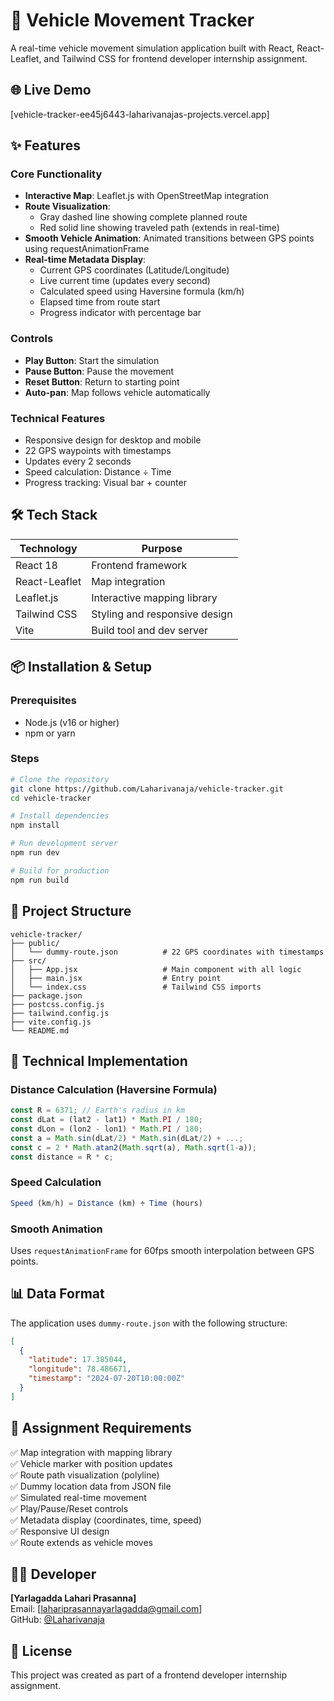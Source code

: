 # 🚗 Vehicle Movement Tracker

A real-time vehicle movement simulation application built with React, React-Leaflet, and Tailwind CSS for frontend developer internship assignment.

## 🌐 Live Demo
[vehicle-tracker-ee45j6443-laharivanajas-projects.vercel.app]

## ✨ Features

### Core Functionality
- **Interactive Map**: Leaflet.js with OpenStreetMap integration
- **Route Visualization**: 
  - Gray dashed line showing complete planned route
  - Red solid line showing traveled path (extends in real-time)
- **Smooth Vehicle Animation**: Animated transitions between GPS points using requestAnimationFrame
- **Real-time Metadata Display**:
  - Current GPS coordinates (Latitude/Longitude)
  - Live current time (updates every second)
  - Calculated speed using Haversine formula (km/h)
  - Elapsed time from route start
  - Progress indicator with percentage bar

### Controls
- **Play Button**: Start the simulation
- **Pause Button**: Pause the movement
- **Reset Button**: Return to starting point
- **Auto-pan**: Map follows vehicle automatically

### Technical Features
- Responsive design for desktop and mobile
- 22 GPS waypoints with timestamps
- Updates every 2 seconds
- Speed calculation: Distance ÷ Time
- Progress tracking: Visual bar + counter

## 🛠️ Tech Stack

| Technology | Purpose |
|------------|---------|
| React 18 | Frontend framework |
| React-Leaflet | Map integration |
| Leaflet.js | Interactive mapping library |
| Tailwind CSS | Styling and responsive design |
| Vite | Build tool and dev server |

## 📦 Installation & Setup

### Prerequisites
- Node.js (v16 or higher)
- npm or yarn

### Steps
```bash
# Clone the repository
git clone https://github.com/Laharivanaja/vehicle-tracker.git
cd vehicle-tracker

# Install dependencies
npm install

# Run development server
npm run dev

# Build for production
npm run build
```

## 📁 Project Structure
```
vehicle-tracker/
├── public/
│   └── dummy-route.json          # 22 GPS coordinates with timestamps
├── src/
│   ├── App.jsx                   # Main component with all logic
│   ├── main.jsx                  # Entry point
│   └── index.css                 # Tailwind CSS imports
├── package.json
├── postcss.config.js
├── tailwind.config.js
├── vite.config.js
└── README.md
```

## 🧮 Technical Implementation

### Distance Calculation (Haversine Formula)
```javascript
const R = 6371; // Earth's radius in km
const dLat = (lat2 - lat1) * Math.PI / 180;
const dLon = (lon2 - lon1) * Math.PI / 180;
const a = Math.sin(dLat/2) * Math.sin(dLat/2) + ...;
const c = 2 * Math.atan2(Math.sqrt(a), Math.sqrt(1-a));
const distance = R * c;
```

### Speed Calculation
```javascript
Speed (km/h) = Distance (km) ÷ Time (hours)
```

### Smooth Animation
Uses `requestAnimationFrame` for 60fps smooth interpolation between GPS points.

## 📊 Data Format

The application uses `dummy-route.json` with the following structure:
```json
[
  {
    "latitude": 17.385044,
    "longitude": 78.486671,
    "timestamp": "2024-07-20T10:00:00Z"
  }
]
```

## 🎯 Assignment Requirements

✅ Map integration with mapping library  
✅ Vehicle marker with position updates  
✅ Route path visualization (polyline)  
✅ Dummy location data from JSON file  
✅ Simulated real-time movement  
✅ Play/Pause/Reset controls  
✅ Metadata display (coordinates, time, speed)  
✅ Responsive UI design  
✅ Route extends as vehicle moves  

## 👨‍💻 Developer

**[Yarlagadda Lahari Prasanna]**  
Email: [lahariprasannayarlagadda@gmail.com]  
GitHub: [@Laharivanaja](https://github.com/Laharivanaja)  


## 📝 License

This project was created as part of a frontend developer internship assignment.


